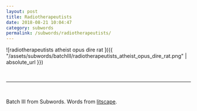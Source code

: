 ```yaml
---
layout: post
title: Radiotherapeutists 
date: 2018-08-21 10:04:47
category: subwords
permalink: /subwords/radiotherapeutists/ 
---
```


![radiotherapeutists atheist opus dire rat ]({{ "/assets/subwords/batchIII/radiotherapeutists_atheist_opus_dire_rat.png" | absolute_url }})


&nbsp;

---

&nbsp;

Batch III from Subwords. Words from [litscape](https://www.litscape.com/).

